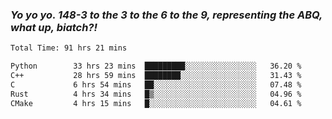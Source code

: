 ### ***Yo yo yo. 148-3 to the 3 to the 6 to the 9, representing the ABQ, what up, biatch?!***

<!--START_SECTION:waka-->

```txt
Total Time: 91 hrs 21 mins

Python        33 hrs 23 mins  █████████░░░░░░░░░░░░░░░░   36.20 %
C++           28 hrs 59 mins  ████████░░░░░░░░░░░░░░░░░   31.43 %
C             6 hrs 54 mins   ██░░░░░░░░░░░░░░░░░░░░░░░   07.48 %
Rust          4 hrs 34 mins   █▒░░░░░░░░░░░░░░░░░░░░░░░   04.96 %
CMake         4 hrs 15 mins   █░░░░░░░░░░░░░░░░░░░░░░░░   04.61 %
```

<!--END_SECTION:waka-->

<!--
**AJMC2002/AJMC2002** is a ✨ _special_ ✨ repository because its `README.md` (this file) appears on your GitHub profile.

Here are some ideas to get you started:

- 🔭 I’m currently working on ...
- 🌱 I’m currently learning ...
- 👯 I’m looking to collaborate on ...
- 🤔 I’m looking for help with ...
- 💬 Ask me about ...
- 📫 How to reach me: ...
- 😄 Pronouns: ...
- ⚡ Fun fact: ...
-->

